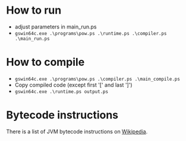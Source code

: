 # How to run

* adjust parameters in main_run.ps
* `gswin64c.exe .\programs\pow.ps .\runtime.ps .\compiler.ps .\main_run.ps`

# How to compile

* `gswin64c.exe .\programs\pow.ps .\compiler.ps .\main_compile.ps`
* Copy compiled code (except first '[' and last ']')
* `gswin64c.exe .\runtime.ps output.ps`

# Bytecode instructions

There is a list of JVM bytecode instructions on [Wikipedia](https://en.wikipedia.org/wiki/Java_bytecode_instruction_listings).